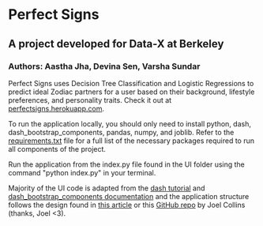 # Perfect Signs
## A project developed for Data-X at Berkeley
### Authors: Aastha Jha, Devina Sen, Varsha Sundar

Perfect Signs uses Decision Tree Classification and Logistic Regressions to predict ideal Zodiac partners for a user based on their background, lifestyle preferences, and personality traits. Check it out at [perfectsigns.herokuapp.com](perfectsigns.herokuapp.com).

To run the application locally, you should only need to install python, dash, dash_bootstrap_components, pandas, numpy, and joblib. Refer to the [requirements.txt](https://github.com/devinasen/perfectsigns/blob/master/requirements.txt) file for a full list of the necessary packages required to run all components of the project.

Run the application from the index.py file found in the UI folder using the command "python index.py" in your terminal.

Majority of the UI code is adapted from the [dash tutorial](https://dash.plotly.com/) and [dash_bootstrap_components documentation](https://dash-bootstrap-components.opensource.faculty.ai/docs/) and the application structure follows the design found in [this article](https://towardsdatascience.com/create-a-multipage-dash-application-eceac464de91) or this [GitHub repo](https://github.com/joelsewhere/dash_app) by Joel Collins (thanks, Joel <3).
